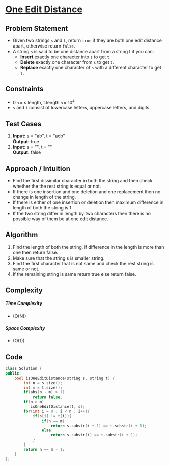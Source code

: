 # [One Edit Distance](https://leetcode.com/problems/one-edit-distance/description/)

## Problem Statement
- Given two strings `s` and `t`, return `true` if they are both one edit distance apart, otherwise return `false`.
- A string `s` is said to be one distance apart from a string t if you can:
    - **Insert** exactly one character into `s` to get `t`.
    - **Delete** exactly one character from `s` to get `t`.
    - **Replace** exactly one character of `s` with a different character to get `t`.


## Constraints
- 0 <= s.length, t.length <= 10<sup>4</sup>
- `s` and `t` consist of lowercase letters, uppercase letters, and digits.


## Test Cases
1. **Input:** s = "ab", t = "acb" <br>
**Output:** true
2. **Input:** s = "", t = "" <br>
**Output:** false

## Approach / Intuition 
- Find the first dissimilar character in both the string and then check whether the the rest string is equal or not.
- If there is one insertion and one deletion and one replacement then no change in length of the string.
- If there is either of one insertion or deletion then maximum difference in length of both the string is 1.
- If the two string differ in length by two characters then there is no possible way of them be at one edit distance.

## Algorithm 
1. Find the length of both the string, if difference in the length is more than one then return false.
2. Make sure that the string s is smaller string.
3. Find the first character that is not same and check the rest string is same or not.
4. If the remaining string is same return true else return false.

## Complexity
##### Time Complexity
- \(O(N)\)
##### Space Complexity
- \(O(1)\)

## Code
```cpp
class Solution {
public:
    bool isOneEditDistance(string s, string t) {
        int n = s.size();
        int m = t.size();
        if(abs(n - m) > 1)
            return false;
        if(n > m)
           isOneEditDistance(t, s);
        for(int i = 0 ; i < n ; i++){
            if(s[i] != t[i]){
                if(n == m)
                    return s.substr(i + 1) == t.substr(i + 1);
                else
                    return s.substr(i) == t.substr(i + 1);
            }
        }
        return n == m - 1;
    }
};
```